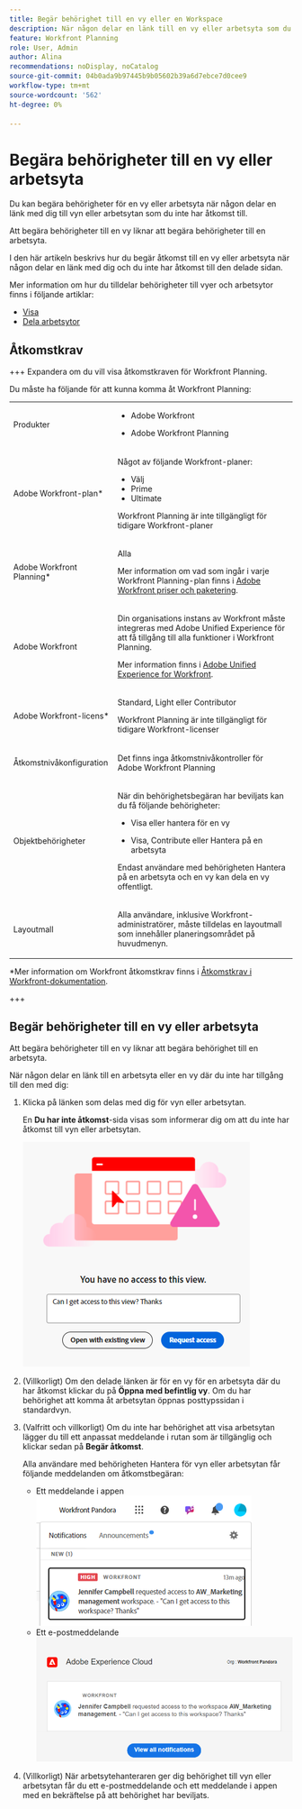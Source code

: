 ```yaml
---
title: Begär behörighet till en vy eller en Workspace
description: När någon delar en länk till en vy eller arbetsyta som du inte har åtkomst till, kan du begära behörighet för att kunna öppna den. I den här artikeln förklaras stegen för att begära åtkomst till en vy eller arbetsyta när du stöter på en delad länk som du inte kan öppna.
feature: Workfront Planning
role: User, Admin
author: Alina
recommendations: noDisplay, noCatalog
source-git-commit: 04b0ada9b97445b9b05602b39a6d7ebce7d0cee9
workflow-type: tm+mt
source-wordcount: '562'
ht-degree: 0%

---
```



# Begära behörigheter till en vy eller arbetsyta

Du kan begära behörigheter för en vy eller arbetsyta när någon delar en länk med dig till vyn eller arbetsytan som du inte har åtkomst till.

Att begära behörigheter till en vy liknar att begära behörigheter till en arbetsyta.

I den här artikeln beskrivs hur du begär åtkomst till en vy eller arbetsyta när någon delar en länk med dig och du inte har åtkomst till den delade sidan.

Mer information om hur du tilldelar behörigheter till vyer och arbetsytor finns i följande artiklar:

* [Visa](/help/quicksilver/planning/access/share-views.md)
* [Dela arbetsytor](/help/quicksilver/planning/access/share-workspaces.md)


## Åtkomstkrav

+++ Expandera om du vill visa åtkomstkraven för Workfront Planning.

Du måste ha följande för att kunna komma åt Workfront Planning:

<table style="table-layout:auto"> 
<col> 
</col> 
<col> 
</col> 
<tbody> 
    <tr> 
<tr> 
<td> 
   <p> Produkter</p> </td> 
   <td> 
   <ul><li><p> Adobe Workfront</p></li> 
   <li><p> Adobe Workfront Planning<p></li></ul></td> 
  </tr>   
<tr> 
   <td role="rowheader"><p>Adobe Workfront-plan*</p></td> 
   <td> 
<p>Något av följande Workfront-planer:</p> 
<ul><li>Välj</li> 
<li>Prime</li> 
<li>Ultimate</li></ul> 
<p>Workfront Planning är inte tillgängligt för tidigare Workfront-planer</p> 
   </td> 
<tr> 
   <td role="rowheader"><p>Adobe Workfront Planning*</p></td> 
   <td> 
<p>Alla </p> 
<p>Mer information om vad som ingår i varje Workfront Planning-plan finns i <a href="https://business.adobe.com/products/workfront/pricing.html">Adobe Workfront priser och paketering</a>. </p> 
   </td> 
 <tr> 
   <td role="rowheader"><p>Adobe Workfront</p></td> 
   <td> 
<p>Din organisations instans av Workfront måste integreras med Adobe Unified Experience för att få tillgång till alla funktioner i Workfront Planning.</p> 
<p>Mer information finns i <a href="/help/quicksilver/workfront-basics/navigate-workfront/workfront-navigation/adobe-unified-experience.md">Adobe Unified Experience for Workfront</a>. </p> 
   </td> 
   </tr> 
  </tr> 
  <tr> 
   <td role="rowheader"><p>Adobe Workfront-licens*</p></td> 
   <td><p> Standard, Light eller Contributor</p>
   <p>Workfront Planning är inte tillgängligt för tidigare Workfront-licenser</p> 
  </td> 
  </tr> 
  <tr> 
   <td role="rowheader"><p>Åtkomstnivåkonfiguration</p></td> 
   <td> <p>Det finns inga åtkomstnivåkontroller för Adobe Workfront Planning</p>   
</td> 
  </tr> 
<tr> 
   <td role="rowheader"><p>Objektbehörigheter</p></td> 
   <td>  <p>När din behörighetsbegäran har beviljats kan du få följande behörigheter:</p>
   <ul><li><p>Visa eller hantera för en vy</p></li>
   <li><p>Visa, Contribute eller Hantera på en arbetsyta</p></li></ul>  
   <p>Endast användare med behörigheten Hantera på en arbetsyta och en vy kan dela en vy offentligt.</p></td> 
  </tr> 
<tr> 
   <td role="rowheader"><p>Layoutmall</p></td> 
   <td> <p>Alla användare, inklusive Workfront-administratörer, måste tilldelas en layoutmall som innehåller planeringsområdet på huvudmenyn. </p> </td> 
  </tr> 
</tbody> 
</table>

*Mer information om Workfront åtkomstkrav finns i [Åtkomstkrav i Workfront-dokumentation](/help/quicksilver/administration-and-setup/add-users/access-levels-and-object-permissions/access-level-requirements-in-documentation.md).

+++

## Begär behörigheter till en vy eller arbetsyta

Att begära behörigheter till en vy liknar att begära behörighet till en arbetsyta.

När någon delar en länk till en arbetsyta eller en vy där du inte har tillgång till den med dig:

1. Klicka på länken som delas med dig för vyn eller arbetsytan.

   En **Du har inte åtkomst**-sida visas som informerar dig om att du inte har åtkomst till vyn eller arbetsytan.

   ![](assets/request-access-to-view.png)

1. (Villkorligt) Om den delade länken är för en vy för en arbetsyta där du har åtkomst klickar du på **Öppna med befintlig vy**. Om du har behörighet att komma åt arbetsytan öppnas posttypssidan i standardvyn.

1. (Valfritt och villkorligt) Om du inte har behörighet att visa arbetsytan lägger du till ett anpassat meddelande i rutan som är tillgänglig och klickar sedan på **Begär åtkomst**.

   Alla användare med behörigheten Hantera för vyn eller arbetsytan får följande meddelanden om åtkomstbegäran:
   * Ett meddelande i appen
     ![](assets/in-app-notification-for-access-request.png)
   * Ett e-postmeddelande
     ![](assets/email-notification-for-access-request.png)

1. (Villkorligt) När arbetsytehanteraren ger dig behörighet till vyn eller arbetsytan får du ett e-postmeddelande och ett meddelande i appen med en bekräftelse på att behörighet har beviljats. <!--check this - I was not able to test this, but Isk confirmed.-->


